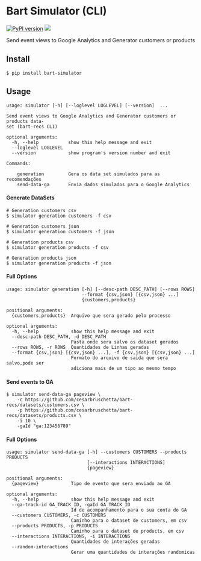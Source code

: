 # Bart Simulator (CLI)

[![PyPI version](https://badge.fury.io/py/bart-simulator.svg)](https://badge.fury.io/py/bart-simulator)
[![](https://images.microbadger.com/badges/version/cesarbruschetta/bart-simulator.svg)](https://microbadger.com/images/cesarbruschetta/bart-simulator "Get your own version badge on microbadger.com")

Send event views to Google Analytics and Generator customers or products

## Install
```
$ pip install bart-simulator
```

## Usage

```
usage: simulator [-h] [--loglevel LOGLEVEL] [--version]  ...

Send event views to Google Analytics and Generator customers or products data-
set (bart-recs CLI)

optional arguments:
  -h, --help           show this help message and exit
  --loglevel LOGLEVEL
  --version            show program's version number and exit

Commands:

    generation         Gera os data set simulados para as recomendações
    send-data-ga       Envia dados simulados para o Google Analytics
```

#### Generate DataSets
```
# Generation customers csv
$ simulator generation customers -f csv

# Generation customers json
$ simulator generation customers -f json

# Generation products csv
$ simulator generation products -f csv

# Generation products json
$ simulator generation products -f json

```
#### Full Options
```
usage: simulator generation [-h] [--desc-path DESC_PATH] [--rows ROWS]
                            --format {csv,json} [{csv,json} ...]
                            {customers,products}

positional arguments:
  {customers,products}  Arquivo que sera gerado pelo processo

optional arguments:
  -h, --help            show this help message and exit
  --desc-path DESC_PATH, -d DESC_PATH
                        Pasta onde sera salvo os dataset gerados
  --rows ROWS, -r ROWS  Quantidades de Linhas geradas
  --format {csv,json} [{csv,json} ...], -f {csv,json} [{csv,json} ...]
                        Formato do arquivo de saida que sera salvo,pode ser
                        adiciona mais de um tipo ao mesmo tempo
```

#### Send events to GA

```
$ simulator send-data-ga pageview \
    -c https://github.com/cesarbruschetta/bart-recs/datasets/customers.csv \
    -p https://github.com/cesarbruschetta/bart-recs/datasets/products.csv \
    -i 10 \
    -gaId "ga:123456789"
```

#### Full Options
```
usage: simulator send-data-ga [-h] --customers CUSTOMERS --products PRODUCTS
                              [--interactions INTERACTIONS]
                              {pageview}

positional arguments:
  {pageview}            Tipo de evento que sera enviado ao GA

optional arguments:
  -h, --help            show this help message and exit
  --ga-track-id GA_TRACK_ID, -gaId GA_TRACK_ID
                        Id de acompanhamento para o sua conta do GA
  --customers CUSTOMERS, -c CUSTOMERS
                        Caminho para o dataset de customers, em csv
  --products PRODUCTS, -p PRODUCTS
                        Caminho para o dataset de products, em csv
  --interactions INTERACTIONS, -i INTERACTIONS
                        Quantidades de interações geradas
  --random-interactions
                        Gerar uma quantidades de interações randomicas                        
```